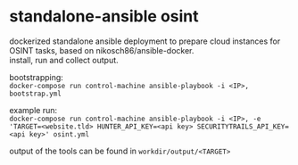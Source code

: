 # standalone-ansible osint

dockerized standalone ansible deployment to prepare cloud instances for OSINT tasks, based on nikosch86/ansible-docker.  
install, run and collect output.  

bootstrapping:  
`docker-compose run control-machine ansible-playbook -i <IP>, bootstrap.yml`  

example run:  
`
docker-compose run control-machine ansible-playbook -i <IP>, -e 'TARGET=<website.tld> HUNTER_API_KEY=<api key> SECURITYTRAILS_API_KEY=<api key>' osint.yml
`  

output of the tools can be found in `workdir/output/<TARGET>`  
